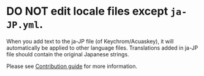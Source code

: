 # **DO NOT edit locale files** except `ja-JP.yml`.

When you add text to the ja-JP file (of Keychrom/Acuaskey), it will automatically be applied to other language files.
Translations added in ja-JP file should contain the original Japanese strings.

Please see [Contribution guide](../CONTRIBUTING.md) for more information.
